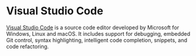 # Visual Studio Code

[Visual Studio Code](https://code.visualstudio.com/) is a source code editor developed by Microsoft for Windows, Linux and macOS. It includes support for debugging, embedded Git control, syntax highlighting, intelligent code completion, snippets, and code refactoring.